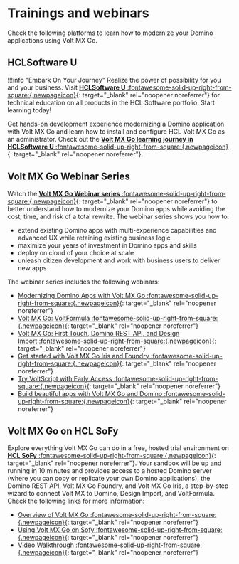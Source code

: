 # Trainings and webinars 

Check the following platforms to learn how to modernize your Domino applications using Volt MX Go. 

## HCLSoftware U

!!!info "Embark On Your Journey"
    Realize the power of possibility for you and your business. Visit [**HCLSoftware U**&nbsp;:fontawesome-solid-up-right-from-square:{.newpageicon}](https://hclsoftwareu.hcltechsw.com/ "Link opens a new tab"){: target="_blank" rel="noopener noreferrer"} for technical education on all products in the HCL Software portfolio. Start learning today!

Get hands-on development experience modernizing a Domino application with Volt MX Go and learn how to install and configure HCL Volt MX Go as an administrator. Check out the [**Volt MX Go learning journey in HCLSoftware U**&nbsp;:fontawesome-solid-up-right-from-square:{.newpageicon}](https://hclsoftwareu.hcltechsw.com/volt-mx-go "Link opens a new tab"){: target="_blank" rel="noopener noreferrer"}.

## Volt MX Go Webinar Series

Watch the [**Volt MX Go Webinar series**&nbsp;:fontawesome-solid-up-right-from-square:{.newpageicon}](https://www.youtube.com/playlist?list=PLEjl4yzB6ckEi3PDf0UKyotYpojLzUIDF "Link opens a new tab"){: target="_blank" rel="noopener noreferrer"} to better understand how to modernize your Domino apps while avoiding the cost, time, and risk of a total rewrite. The webinar series shows you how to:

- extend existing Domino apps with multi-experience capabilities and advanced UX while retaining existing business logic
- maximize your years of investment in Domino apps and skills
- deploy on cloud of your choice at scale
- unleash citizen development and work with business users to deliver new apps

The webinar series includes the following webinars:

- [Modernizing Domino Apps with Volt MX Go&nbsp;:fontawesome-solid-up-right-from-square:{.newpageicon}](https://www.youtube.com/watch?v=90GAEFmKvng&list=PLEjl4yzB6ckEi3PDf0UKyotYpojLzUIDF&index=1&pp=iAQB "Link opens a new tab"){: target="_blank" rel="noopener noreferrer"}
- [Volt MX Go: VoltFormula&nbsp;:fontawesome-solid-up-right-from-square:{.newpageicon}](https://www.youtube.com/watch?v=a_d0y0OJzfc&list=PLEjl4yzB6ckEi3PDf0UKyotYpojLzUIDF&index=2&pp=iAQB "Link opens a new tab"){: target="_blank" rel="noopener noreferrer"}
- [Volt MX Go: First Touch, Domino REST API, and Design Import&nbsp;:fontawesome-solid-up-right-from-square:{.newpageicon}](https://www.youtube.com/watch?v=ipelDFuYjHw&list=PLEjl4yzB6ckEi3PDf0UKyotYpojLzUIDF&index=3&pp=iAQB "Link opens a new tab"){: target="_blank" rel="noopener noreferrer"}
- [Get started with Volt MX Go Iris and Foundry&nbsp;:fontawesome-solid-up-right-from-square:{.newpageicon}](https://www.youtube.com/watch?v=rWQKhgb_Ang&list=PLEjl4yzB6ckEi3PDf0UKyotYpojLzUIDF&index=4&pp=iAQB "Link opens a new tab"){: target="_blank" rel="noopener noreferrer"}
- [Try VoltScript with Early Access&nbsp;:fontawesome-solid-up-right-from-square:{.newpageicon}](https://www.youtube.com/watch?v=Nfl6LCFySPA&list=PLEjl4yzB6ckEi3PDf0UKyotYpojLzUIDF&index=5&pp=iAQB "Link opens a new tab"){: target="_blank" rel="noopener noreferrer"}
- [Build beautiful apps with Volt MX Go and Domino&nbsp;:fontawesome-solid-up-right-from-square:{.newpageicon}](https://www.youtube.com/watch?v=IqQcBGMcjl4&list=PLEjl4yzB6ckEi3PDf0UKyotYpojLzUIDF&index=6&pp=iAQB "Link opens a new tab"){: target="_blank" rel="noopener noreferrer"}


## Volt MX Go on HCL SoFy

Explore everything Volt MX Go can do in a free, hosted trial environment on [**HCL SoFy**&nbsp;:fontawesome-solid-up-right-from-square:{.newpageicon}](https://hclsofy.com/ "Link opens a new tab"){: target="_blank" rel="noopener noreferrer"}. Your sandbox will be up and running in 10 minutes and provides access to a hosted Domino server (where you can copy or replicate your own Domino applications), the Domino REST API, Volt MX Go Foundry, and Volt MX Go Iris, a step-by-step wizard to connect Volt MX to Domino, Design Import, and VoltFormula. Check the following links for more information:

- [Overview of Volt MX Go&nbsp;:fontawesome-solid-up-right-from-square:{.newpageicon}](https://hclsofy.com/sofy/catalog/hcl-voltmxgo-small?view=doc&file=documentation.md "Link opens a new tab"){: target="_blank" rel="noopener noreferrer"}
- [Using Volt MX Go on Sofy&nbsp;:fontawesome-solid-up-right-from-square:{.newpageicon}](https://hclsofy.com/sofy/catalog/hcl-voltmxgo-small?view=doc&file=using-voltmxgo.md "Link opens a new tab"){: target="_blank" rel="noopener noreferrer"}
- [Video Walkthrough&nbsp;:fontawesome-solid-up-right-from-square:{.newpageicon}](https://hclsofy.com/sofy/catalog/hcl-voltmxgo-small?view=doc&file=video-walkthrough.md "Link opens a new tab"){: target="_blank" rel="noopener noreferrer"}